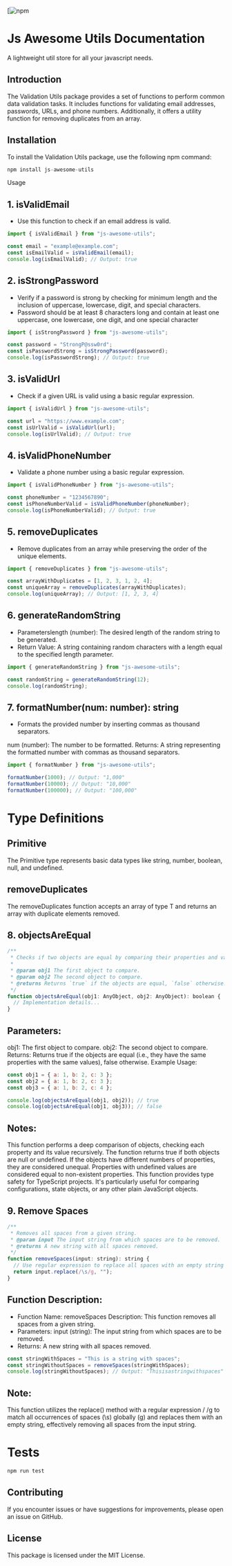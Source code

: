 [![npm](https://github.com/apoorvsingh15/js-awesome-utils/assets/26206845/348f2405-7f6f-42ff-8485-4041e1e5d644)
# Js Awesome Utils Documentation

A lightweight util store for all your javascript needs.

## Introduction

The Validation Utils package provides a set of functions to perform common data validation tasks. It includes functions for validating email addresses, passwords, URLs, and phone numbers. Additionally, it offers a utility function for removing duplicates from an array.

## Installation

To install the Validation Utils package, use the following npm command:

```js
npm install js-awesome-utils
```

Usage

## 1. isValidEmail

- Use this function to check if an email address is valid.

```js
import { isValidEmail } from "js-awesome-utils";

const email = "example@example.com";
const isEmailValid = isValidEmail(email);
console.log(isEmailValid); // Output: true
```

## 2. isStrongPassword

- Verify if a password is strong by checking for minimum length and the inclusion of uppercase, lowercase, digit, and special characters.
- Password should be at least 8 characters long and contain at least one uppercase, one lowercase, one digit, and one special character

```js
import { isStrongPassword } from "js-awesome-utils";

const password = "StrongP@ssw0rd";
const isPasswordStrong = isStrongPassword(password);
console.log(isPasswordStrong); // Output: true
```

## 3. isValidUrl

- Check if a given URL is valid using a basic regular expression.

```js
import { isValidUrl } from "js-awesome-utils";

const url = "https://www.example.com";
const isUrlValid = isValidUrl(url);
console.log(isUrlValid); // Output: true
```

## 4. isValidPhoneNumber

- Validate a phone number using a basic regular expression.

```js
import { isValidPhoneNumber } from "js-awesome-utils";

const phoneNumber = "1234567890";
const isPhoneNumberValid = isValidPhoneNumber(phoneNumber);
console.log(isPhoneNumberValid); // Output: true
```

## 5. removeDuplicates

- Remove duplicates from an array while preserving the order of the unique elements.

```js
import { removeDuplicates } from "js-awesome-utils";

const arrayWithDuplicates = [1, 2, 3, 1, 2, 4];
const uniqueArray = removeDuplicates(arrayWithDuplicates);
console.log(uniqueArray); // Output: [1, 2, 3, 4]
```

## 6. generateRandomString

- Parameterslength (number): The desired length of the random string to be generated.
- Return Value: A string containing random characters with a length equal to the specified length parameter.

```js
import { generateRandomString } from "js-awesome-utils";

const randomString = generateRandomString(12);
console.log(randomString);
```

## 7. formatNumber(num: number): string

- Formats the provided number by inserting commas as thousand separators.

num (number): The number to be formatted.
Returns: A string representing the formatted number with commas as thousand separators.

```js
import { formatNumber } from "js-awesome-utils";

formatNumber(1000); // Output: "1,000"
formatNumber(10000); // Output: "10,000"
formatNumber(100000); // Output: "100,000"
```

# Type Definitions

## Primitive

The Primitive type represents basic data types like string, number, boolean, null, and undefined.

## removeDuplicates<T>

The removeDuplicates function accepts an array of type T and returns an array with duplicate elements removed.

## 8. objectsAreEqual

```js
/**
 * Checks if two objects are equal by comparing their properties and values.
 *
 * @param obj1 The first object to compare.
 * @param obj2 The second object to compare.
 * @returns Returns `true` if the objects are equal, `false` otherwise.
 */
function objectsAreEqual(obj1: AnyObject, obj2: AnyObject): boolean {
  // Implementation details...
}
```

## Parameters:

obj1: The first object to compare.
obj2: The second object to compare.
Returns:
Returns true if the objects are equal (i.e., they have the same properties with the same values), false otherwise.
Example Usage:

```js
const obj1 = { a: 1, b: 2, c: 3 };
const obj2 = { a: 1, b: 2, c: 3 };
const obj3 = { a: 1, b: 2, c: 4 };

console.log(objectsAreEqual(obj1, obj2)); // true
console.log(objectsAreEqual(obj1, obj3)); // false
```

## Notes:

This function performs a deep comparison of objects, checking each property and its value recursively.
The function returns true if both objects are null or undefined.
If the objects have different numbers of properties, they are considered unequal.
Properties with undefined values are considered equal to non-existent properties.
This function provides type safety for TypeScript projects.
It's particularly useful for comparing configurations, state objects, or any other plain JavaScript objects.

## 9. Remove Spaces

```js
/**
 * Removes all spaces from a given string.
 * @param input The input string from which spaces are to be removed.
 * @returns A new string with all spaces removed.
 */
function removeSpaces(input: string): string {
  // Use regular expression to replace all spaces with an empty string
  return input.replace(/\s/g, "");
}
```

## Function Description:

- Function Name: removeSpaces
  Description: This function removes all spaces from a given string.
- Parameters:
  input (string): The input string from which spaces are to be removed.
- Returns: A new string with all spaces removed.

```js
const stringWithSpaces = "This is a string with spaces";
const stringWithoutSpaces = removeSpaces(stringWithSpaces);
console.log(stringWithoutSpaces); // Output: "Thisisastringwithspaces"
```

## Note:

This function utilizes the replace() method with a regular expression / /g to match all occurrences of spaces (\s) globally (g) and replaces them with an empty string, effectively removing all spaces from the input string.

# Tests

```js
npm run test
```

## Contributing

If you encounter issues or have suggestions for improvements, please open an issue on GitHub.

## License

This package is licensed under the MIT License.
